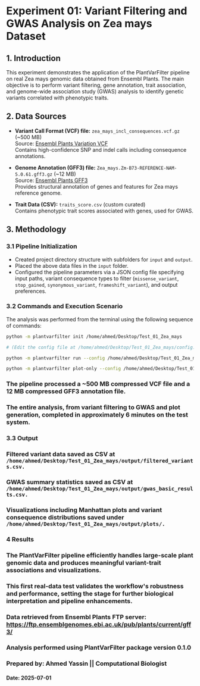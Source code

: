 # Experiment 01: Variant Filtering and GWAS Analysis on Zea mays Dataset

## 1. Introduction
This experiment demonstrates the application of the PlantVarFilter pipeline on real Zea mays genomic data obtained from Ensembl Plants.
The main objective is to perform variant filtering, gene annotation, trait association, and genome-wide association study (GWAS) analysis to identify genetic variants correlated with phenotypic traits.

## 2. Data Sources
- **Variant Call Format (VCF) file:** `zea_mays_incl_consequences.vcf.gz` (~500 MB)  
  Source: [Ensembl Plants Variation VCF](https://ftp.ensemblgenomes.ebi.ac.uk/pub/plants/current/variation/vcf/zea_mays/)  
  Contains high-confidence SNP and indel calls including consequence annotations.

- **Genome Annotation (GFF3) file:** `Zea_mays.Zm-B73-REFERENCE-NAM-5.0.61.gff3.gz` (~12 MB)  
  Source: [Ensembl Plants GFF3](https://ftp.ensemblgenomes.ebi.ac.uk/pub/plants/current/gff3/zea_mays/)  
  Provides structural annotation of genes and features for Zea mays reference genome.

- **Trait Data (CSV):** `traits_score.csv` (custom curated)  
  Contains phenotypic trait scores associated with genes, used for GWAS.

## 3. Methodology

### 3.1 Pipeline Initialization
- Created project directory structure with subfolders for `input` and `output`.
- Placed the above data files in the `input` folder.
- Configured the pipeline parameters via a JSON config file specifying input paths, variant consequence types to filter (`missense_variant`, `stop_gained`, `synonymous_variant`, `frameshift_variant`), and output preferences.

### 3.2 Commands and Execution Scenario

The analysis was performed from the terminal using the following sequence of commands:

```bash
python -m plantvarfilter init /home/ahmed/Desktop/Test_01_Zea_mays

# (Edit the config file at /home/ahmed/Desktop/Test_01_Zea_mays/config.json to set correct input/output paths)

python -m plantvarfilter run --config /home/ahmed/Desktop/Test_01_Zea_mays/config.json

python -m plantvarfilter plot-only --config /home/ahmed/Desktop/Test_01_Zea_mays/config_plot.json
```

### The pipeline processed a ~500 MB compressed VCF file and a 12 MB compressed GFF3 annotation file.
### The entire analysis, from variant filtering to GWAS and plot generation, completed in approximately 6 minutes on the test system.

### 3.3 Output
### Filtered variant data saved as CSV at ```/home/ahmed/Desktop/Test_01_Zea_mays/output/filtered_variants.csv.```
### GWAS summary statistics saved as CSV at ```/home/ahmed/Desktop/Test_01_Zea_mays/output/gwas_basic_results.csv.```
### Visualizations including Manhattan plots and variant consequence distributions saved under ```/home/ahmed/Desktop/Test_01_Zea_mays/output/plots/.```

### 4 Results
### The PlantVarFilter pipeline efficiently handles large-scale plant genomic data and produces meaningful variant-trait associations and visualizations.
### This first real-data test validates the workflow's robustness and performance, setting the stage for further biological interpretation and pipeline enhancements.

### Data retrieved from Ensembl Plants FTP server: https://ftp.ensemblgenomes.ebi.ac.uk/pub/plants/current/gff3/

### Analysis performed using PlantVarFilter package version 0.1.0

### Prepared by: Ahmed Yassin || Computational Biologist
#### Date: 2025-07-01
